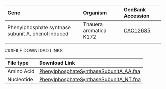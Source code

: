   Gene | Organism | GenBank Accession |
 :--- | :--- | :--- |
| Phenylphosphate synthase subunit A, phenol induced | Thauera aromatica K172 | [CAC12685](http://www.ncbi.nlm.nih.gov/protein/CAC12685) |
| []() | | |

###FILE DOWNLOAD LINKS

 File type | Download Link |
 :--- | :---------- | 
| Amino Acid | [PhenylphosphateSynthaseSubunitA_AA.faa](amino_acid/PhenylphosphateSynthaseSubunitA_AA.faa) |
| Nucleotide | [PhenylphosphateSynthaseSubunitA_NT.fna](nucleotide/PhenylphosphateSynthaseSubunitA_NT.fna) |


